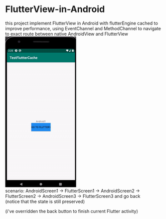 # FlutterView-in-Android
this project implement FlutterView in Android with flutterEngine cached to improve performance, using EventChannel and MethodChannel to navigate to exact route between native AndroidView and FlutterView<br/>
![](demo.gif)  <br/>
scenario: AndroidScreen1 -> FlutterScreen1 -> AndroidScreen2 -> FlutterScreen2 -> AndroidScreen3 -> FlutterScreen3 and go back<br/>
(notice that the state is still preserved)<br/>

(i've overridden the back button to finish current Flutter activity)
